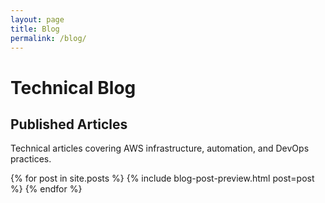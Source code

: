```yaml
---
layout: page
title: Blog
permalink: /blog/
---
```


# Technical Blog

<div class="content-section with-divider">
  <h2>Published Articles</h2>
  <p class="section-intro-text">Technical articles covering AWS infrastructure, automation, and DevOps practices.</p>

  <div class="articles-container">
    {% for post in site.posts %}
      {% include blog-post-preview.html post=post %}
    {% endfor %}
  </div>
</div>

